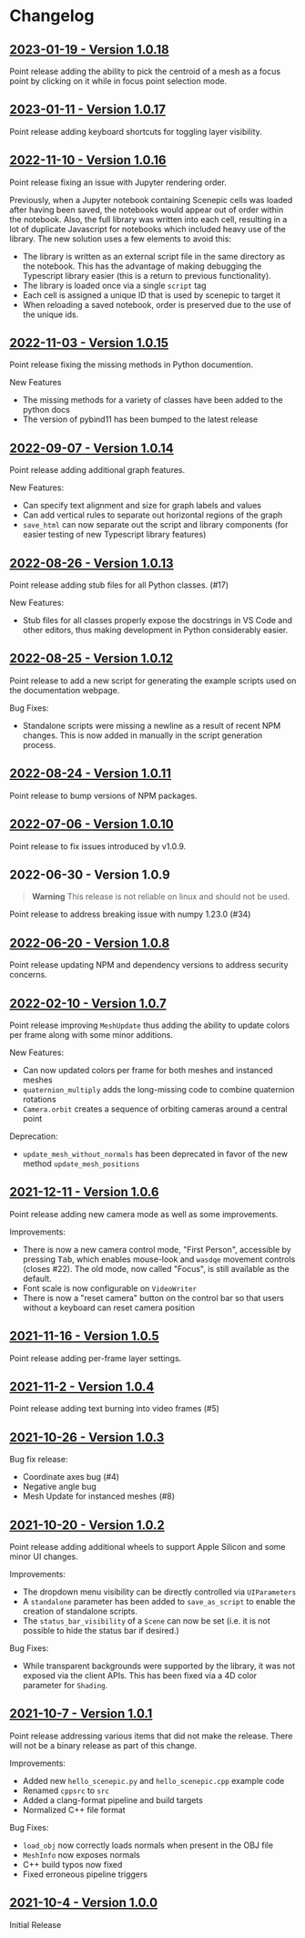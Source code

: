 # Changelog

## [2023-01-19 - Version 1.0.18](https://github.com/microsoft/scenepic/releases/tag/v1.0.18)
Point release adding the ability to pick the centroid of a mesh as
a focus point by clicking on it while in focus point selection mode.

## [2023-01-11 - Version 1.0.17](https://github.com/microsoft/scenepic/releases/tag/v1.0.17)
Point release adding keyboard shortcuts for toggling layer visibility.

## [2022-11-10 - Version 1.0.16](https://github.com/microsoft/scenepic/releases/tag/v1.0.16)
Point release fixing an issue with Jupyter rendering order.

Previously, when a Jupyter notebook containing Scenepic cells was
loaded after having been saved, the notebooks would appear out
of order within the notebook. Also, the full library was written into
each cell, resulting in a lot of duplicate Javascript for notebooks
which included heavy use of the library. The new solution uses a few
elements to avoid this:

- The library is written as an external script file in the same directory
  as the notebook. This has the advantage of making debugging the
  Typescript library easier (this is a return to previous functionality).
- The library is loaded once via a single `script` tag
- Each cell is assigned a unique ID that is used by scenepic to target it
- When reloading a saved notebook, order is preserved due to the use of
  the unique ids.

## [2022-11-03 - Version 1.0.15](https://github.com/microsoft/scenepic/releases/tag/v1.0.15)
Point release fixing the missing methods in Python documention.

New Features
- The missing methods for a variety of classes have been added to the python docs
- The version of pybind11 has been bumped to the latest release

## [2022-09-07 - Version 1.0.14](https://github.com/microsoft/scenepic/releases/tag/v1.0.14)
Point release adding additional graph features.

New Features:
- Can specify text alignment and size for graph labels and values
- Can add vertical rules to separate out horizontal regions of the graph
- `save_html` can now separate out the script and library components
  (for easier testing of new Typescript library features)


## [2022-08-26 - Version 1.0.13](https://github.com/microsoft/scenepic/releases/tag/v1.0.13)
Point release adding stub files for all Python classes. (#17)

New Features:
- Stub files for all classes properly expose the docstrings in VS Code and other
  editors, thus making development in Python considerably easier.


## [2022-08-25 - Version 1.0.12](https://github.com/microsoft/scenepic/releases/tag/v1.0.12)
Point release to add a new script for generating the example scripts used on
the documentation webpage.

Bug Fixes:
- Standalone scripts were missing a newline as a result of recent NPM changes.
  This is now added in manually in the script generation process.

## [2022-08-24 - Version 1.0.11](https://github.com/microsoft/scenepic/releases/tag/v1.0.11)
Point release to bump versions of NPM packages.

## [2022-07-06 - Version 1.0.10](https://github.com/microsoft/scenepic/releases/tag/v1.0.10)
Point release to fix issues introduced by v1.0.9.

## 2022-06-30 - Version 1.0.9
> **Warning**
> This release is not reliable on linux and should not be used.

Point release to address breaking issue with numpy 1.23.0 (#34)

## [2022-06-20 - Version 1.0.8](https://github.com/microsoft/scenepic/releases/tag/v1.0.8)
Point release updating NPM and dependency versions to address security concerns.

## [2022-02-10 - Version 1.0.7](https://github.com/microsoft/scenepic/releases/tag/v1.0.7)
Point release improving `MeshUpdate` thus adding the ability to update colors
per frame along with some minor additions.

New Features:
- Can now updated colors per frame for both meshes and instanced meshes
- `quaternion_multiply` adds the long-missing code to combine quaternion rotations
- `Camera.orbit` creates a sequence of orbiting cameras around a central point

Deprecation:
- `update_mesh_without_normals` has been deprecated in favor of the new method
  `update_mesh_positions`

## [2021-12-11 - Version 1.0.6](https://github.com/microsoft/scenepic/releases/tag/v1.0.6)
Point release adding new camera mode as well as some improvements.

Improvements:
- There is now a new camera control mode, "First Person", accessible by pressing
  <kbd>Tab</kbd>, which enables mouse-look and `wasdqe` movement controls
  (closes #22). The old mode, now called "Focus", is still available as the default.
- Font scale is now configurable on `VideoWriter`
- There is now a "reset camera" button on the control bar so that users without
  a keyboard can reset camera position


## [2021-11-16 - Version 1.0.5](https://github.com/microsoft/scenepic/releases/tag/v1.0.5)
Point release adding per-frame layer settings.

## [2021-11-2 - Version 1.0.4](https://github.com/microsoft/scenepic/releases/tag/v1.0.4)
Point release adding text burning into video frames (#5)

## [2021-10-26 - Version 1.0.3](https://github.com/microsoft/scenepic/releases/tag/v1.0.3)
Bug fix release:
- Coordinate axes bug (#4)
- Negative angle bug
- Mesh Update for instanced meshes (#8)

## [2021-10-20 - Version 1.0.2](https://github.com/microsoft/scenepic/releases/tag/v1.0.2)
Point release adding additional wheels to support Apple Silicon and some
minor UI changes.

Improvements:
- The dropdown menu visibility can be directly controlled via `UIParameters`
- A `standalone` parameter has been added to `save_as_script` to enable the
  creation of standalone scripts.
- The `status_bar_visibility` of a `Scene` can now be set (i.e. it is not
  possible to hide the status bar if desired.)

Bug Fixes:
- While transparent backgrounds were supported by the library, it was
  not exposed via the client APIs. This has been fixed via a 4D color parameter
  for `Shading`.

## [2021-10-7 - Version 1.0.1](https://github.com/microsoft/scenepic/releases/tag/v1.0.1)
Point release addressing various items that did not make the release. There will
not be a binary release as part of this change.

Improvements:
- Added new `hello_scenepic.py` and `hello_scenepic.cpp` example code
- Renamed `cppsrc` to `src`
- Added a clang-format pipeline and build targets
- Normalized C++ file format

Bug Fixes:
- `load_obj` now correctly loads normals when present in the OBJ file
- `MeshInfo` now exposes normals
- C++ build typos now fixed
- Fixed erroneous pipeline triggers


## [2021-10-4 - Version 1.0.0](https://github.com/microsoft/scenepic/releases/tag/v1.0.0)
Initial Release